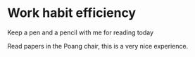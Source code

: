 # Work habit efficiency

Keep a pen and a pencil with me for reading today

Read papers in the Poang chair, this is a very nice experience.